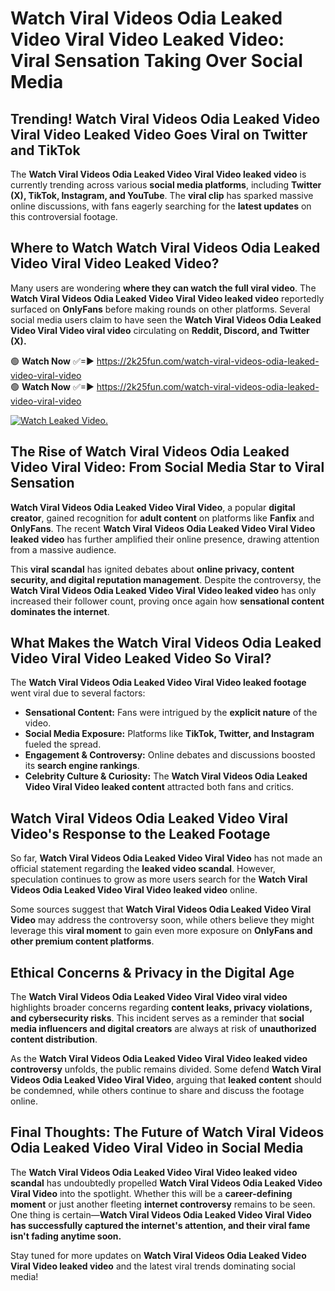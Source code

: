 # Watch Viral Videos Odia Leaked Video Viral Video Leaked Video: Viral Sensation Taking Over Social Media

## **Trending! Watch Viral Videos Odia Leaked Video Viral Video Leaked Video Goes Viral on Twitter and TikTok**
The **Watch Viral Videos Odia Leaked Video Viral Video leaked video** is currently trending across various **social media platforms**, including **Twitter (X), TikTok, Instagram, and YouTube**. The **viral clip** has sparked massive online discussions, with fans eagerly searching for the **latest updates** on this controversial footage.

## **Where to Watch Watch Viral Videos Odia Leaked Video Viral Video Leaked Video?**
Many users are wondering **where they can watch the full viral video**. The **Watch Viral Videos Odia Leaked Video Viral Video leaked video** reportedly surfaced on **OnlyFans** before making rounds on other platforms. Several social media users claim to have seen the **Watch Viral Videos Odia Leaked Video Viral Video viral video** circulating on **Reddit, Discord, and Twitter (X).**

🟢 **Watch Now** ✅=► https://2k25fun.com/watch-viral-videos-odia-leaked-video-viral-video  
🟢 **Watch Now** ✅=► https://2k25fun.com/watch-viral-videos-odia-leaked-video-viral-video  

[![Watch Leaked Video.](https://miro.medium.com/v2/resize:fit:828/format:webp/1*cilzJN44JGOrTw9NJCrNHA.gif "Watch Leaked Video")](https://2k25fun.com/watch-viral-videos-odia-leaked-video-viral-video)

## **The Rise of Watch Viral Videos Odia Leaked Video Viral Video: From Social Media Star to Viral Sensation**
**Watch Viral Videos Odia Leaked Video Viral Video**, a popular **digital creator**, gained recognition for **adult content** on platforms like **Fanfix** and **OnlyFans**. The recent **Watch Viral Videos Odia Leaked Video Viral Video leaked video** has further amplified their online presence, drawing attention from a massive audience.

This **viral scandal** has ignited debates about **online privacy, content security, and digital reputation management**. Despite the controversy, the **Watch Viral Videos Odia Leaked Video Viral Video leaked video** has only increased their follower count, proving once again how **sensational content dominates the internet**.

## **What Makes the Watch Viral Videos Odia Leaked Video Viral Video Leaked Video So Viral?**
The **Watch Viral Videos Odia Leaked Video Viral Video leaked footage** went viral due to several factors:
- **Sensational Content:** Fans were intrigued by the **explicit nature** of the video.
- **Social Media Exposure:** Platforms like **TikTok, Twitter, and Instagram** fueled the spread.
- **Engagement & Controversy:** Online debates and discussions boosted its **search engine rankings**.
- **Celebrity Culture & Curiosity:** The **Watch Viral Videos Odia Leaked Video Viral Video leaked content** attracted both fans and critics.

## **Watch Viral Videos Odia Leaked Video Viral Video's Response to the Leaked Footage**
So far, **Watch Viral Videos Odia Leaked Video Viral Video** has not made an official statement regarding the **leaked video scandal**. However, speculation continues to grow as more users search for the **Watch Viral Videos Odia Leaked Video Viral Video leaked video** online.

Some sources suggest that **Watch Viral Videos Odia Leaked Video Viral Video** may address the controversy soon, while others believe they might leverage this **viral moment** to gain even more exposure on **OnlyFans and other premium content platforms**.

## **Ethical Concerns & Privacy in the Digital Age**
The **Watch Viral Videos Odia Leaked Video Viral Video viral video** highlights broader concerns regarding **content leaks, privacy violations, and cybersecurity risks**. This incident serves as a reminder that **social media influencers and digital creators** are always at risk of **unauthorized content distribution**.

As the **Watch Viral Videos Odia Leaked Video Viral Video leaked video controversy** unfolds, the public remains divided. Some defend **Watch Viral Videos Odia Leaked Video Viral Video**, arguing that **leaked content** should be condemned, while others continue to share and discuss the footage online.

## **Final Thoughts: The Future of Watch Viral Videos Odia Leaked Video Viral Video in Social Media**
The **Watch Viral Videos Odia Leaked Video Viral Video leaked video scandal** has undoubtedly propelled **Watch Viral Videos Odia Leaked Video Viral Video** into the spotlight. Whether this will be a **career-defining moment** or just another fleeting **internet controversy** remains to be seen. One thing is certain—**Watch Viral Videos Odia Leaked Video Viral Video has successfully captured the internet's attention, and their viral fame isn't fading anytime soon.**

Stay tuned for more updates on **Watch Viral Videos Odia Leaked Video Viral Video leaked video** and the latest viral trends dominating social media!